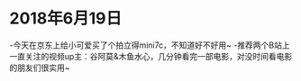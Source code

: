 # 2018年6月19日
-今天在京东上给小可爱买了个拍立得mini7c，不知道好不好用~
-推荐两个B站上一直关注的视频up主：谷阿莫&木鱼水心，几分钟看完一部电影，对没时间看电影的朋友们很实用~
